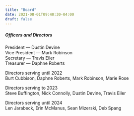 ```yaml
---
title: "Board"
date: 2021-08-01T09:40:30-04:00
draft: false
---
```


##### Officers and Directors

President — Dustin Devine  
Vice President — Mark Robinson  
Secretary — Travis Eiler  
Treasurer — Daphne Roberts  

Directors serving until 2022  
Burt Cubbison, Daphne Roberts, Mark Robinson, Marie Rose

Directors serving to 2023  
Steve Buffington, Nick Connolly, Dustin Devine, Travis Eiler

Directors serving until 2024  
Len Jarabeck, Erin McManus, Sean Mizerski, Deb Spang